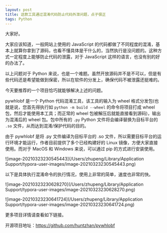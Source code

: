 ```yaml
---
layout: post
title: 这款工具通过混淆代码防止代码外泄问题，点子很正
tags: Python
---
```


大家好。

大家应该知道，一般网站上使用的 JavaScript 的代码都做了不同程度的混淆，基本上就算你拿到了源码，也看不懂具体是干什么的，当然执行是没问题的。这种方式一定程度上能够防止代码的泄露，对于 JavaScript 这样的语言，也没有别的好的办法了。

以上问题对于 Python 来说，也是一个难题。虽然开放源码并不是不可以，但是有些代码还是希望能做到保密，所以在软件的分发上，确保代码不被泄露还挺难的。

今天要推荐的一个项目恰巧就能够解决上述的问题。

pywhlobf 是一个 Python 代码混淆工具，该工具的输入为 wheel 格式分发包(也就是说，您首先得执行如 `python -m build --wheel` 的命令将项目打成 wheel 包，然后才能使用本工具；而正常的 wheel 包被解压后就能直接看到源码)，输出为混淆后的 wheel 包。包中所有的 `.py` Python 文件将会编译替换为目标平台的 `.so` 文件，从而达到混淆/保护代码的目的。

由于 pywhlobf 是将 .py 文件编译为目标平台的 .so 文件，所以需要目标平台的运行环境才能运行，作者目前提供了多个已经构建好的 Linux 镜像，方便大家直接使用。而对于 MacOS 和 Windows 来说，可以通过 pip 的方式进行安装使用。

![image-20210323230545443](/Users/zhupeng/Library/Application Support/typora-user-images/image-20210323230545443.png)

以下是具体执行混淆命令的执行情况，使用上非常的简单，速度也非常的快。

![image-20210323230628270](/Users/zhupeng/Library/Application Support/typora-user-images/image-20210323230628270.png)

![image-20210323230641724](/Users/zhupeng/Library/Application Support/typora-user-images/image-20210323230641724.png)

更多项目详情请查看如下链接。

开源项目地址：https://github.com/huntzhan/pywhlobf
